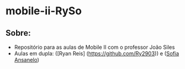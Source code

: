 # mobile-ii-RySo

## Sobre:
- Repositório para as aulas de Mobile II com o professor João Siles
- Aulas em dupla: ([Ryan Reis] (https://github.com/Ry2903)) e ([Sofia Ansanelo](https://github.com/SofiAnsanelo))
